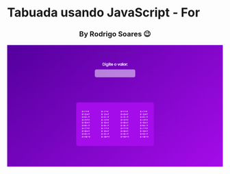 # Tabuada usando JavaScript - For

<h3 style="text-align: center;">By Rodrigo Soares 😉</h3>
<img src="preview.png" alt="preview">
